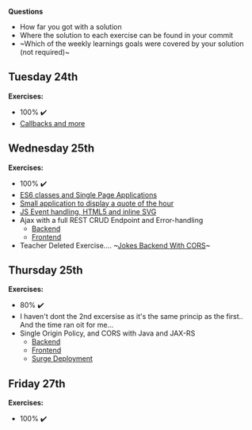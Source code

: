 **Questions**
- How far you got with a solution
- Where the solution to each exercise can be found in your commit
- ~Which of the weekly learnings goals were covered by your solution (not required)~

## Tuesday 24th

**Exercises:**
- 100% :heavy_check_mark:
- [Callbacks and more](https://github.com/AndreasVikke/CPH-Business-Sem3/tree/master/Flow2/Week2/01-Tuesday/JavaScript%20Exercises)

## Wednesday 25th

**Exercises:**
- 100% :heavy_check_mark:
- [ES6 classes and Single Page Applications]()
- [Small application to display a quote of the hour](https://github.com/AndreasVikke/CPH-Business-Sem3/tree/master/Flow2/Week2/02-Wednesday/AJAX_Fetch)
- [JS Event handling, HTML5 and inline SVG](https://github.com/AndreasVikke/CPH-Business-Sem3/tree/master/Flow2/Week2/02-Wednesday/AJAX_Fetch)
- Ajax with a full REST CRUD Endpoint and Error-handling
    - [Backend](https://github.com/AndreasVikke/CPH-Business-Sem3/tree/master/Flow2/Week2/02-Wednesday/BackendApp)
    - [Frontend](https://github.com/AndreasVikke/CPH-Business-Sem3/tree/master/Flow2/Week2/02-Wednesday/SinglePageApp)
- Teacher Deleted Exercise.... ~[Jokes Backend With CORS](https://github.com/AndreasVikke/CPH-Business-Sem3/tree/master/Flow2/Week2/02-Wednesday/QuoteWithCORS)~

## Thursday 25th

**Exercises:**
- 80% :heavy_check_mark:
- I haven't dont the 2nd excersise as it's the same princip as the first.. And the time ran oit for me...
- Single Origin Policy, and CORS with Java and JAX-RS
    - [Backend](https://github.com/AndreasVikke/CPH-Business-Sem3/tree/master/Flow2/Week2/03-Thursday/CORSBackend)
    - [Frontend](https://github.com/AndreasVikke/CPH-Business-Sem3/tree/master/Flow2/Week2/03-Thursday/CORSBackendGUITester)
    - [Surge Deployment](http://vikkesinglepage.surge.sh/)

## Friday 27th

**Exercises:**
- 100% :heavy_check_mark: